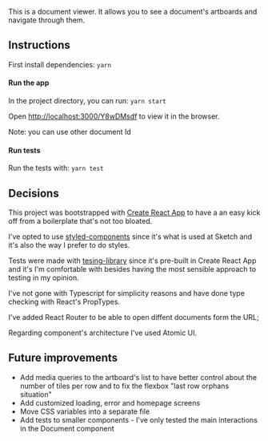 This is a document viewer. It allows you to see a document's artboards and navigate through them.

## Instructions

First install dependencies: `yarn`

#### Run the app
In the project directory, you can run: `yarn start`

Open [http://localhost:3000/Y8wDMsdf](http://localhost:3000/Y8wDMsdf) to view it in the browser.

Note: you can use other document Id


#### Run tests
Run the tests with: `yarn test`


## Decisions

This project was bootstrapped with [Create React App](https://github.com/facebook/create-react-app) to have a an easy kick off from a boilerplate that's not too bloated.

I've opted to use [styled-components](https://styled-components.com/) since it's what is used at Sketch and it's also the way I prefer to do styles.

Tests were made with [tesing-library](https://testing-library.com/) since it's pre-built in Create React App and it's I'm comfortable with besides having the most sensible approach to testing in my opinion.

I've not gone with Typescript for simplicity reasons and have done type checking with React's PropTypes.

I've added React Router to be able to open diffent documents form the URL;

Regarding component's architecture I've used Atomic UI.

## Future improvements

- Add media queries to the artboard's list to have better control about the number of tiles per row and to fix the  flexbox "last row orphans situation"
- Add customized loading, error and homepage screens
- Move CSS variables into a separate file
- Add tests to smaller components - I've only tested the main interactions in the Document component

